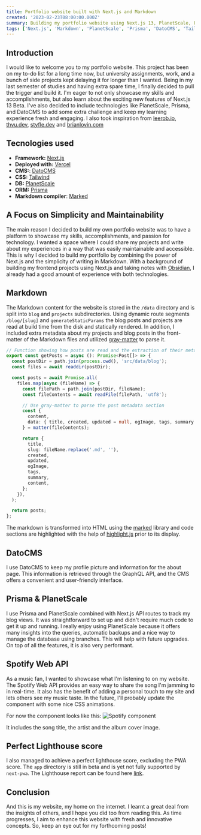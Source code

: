 ```yaml
---
title: Portfolio website built with Next.js and Markdown
created: '2023-02-23T08:00:00.000Z'
summary: Building my portfolio website using Next.js 13, PlanetScale, Prisma, DatoCMS and Tailwind.
tags: ['Next.js', 'Markdown', 'PlanetScale', 'Prisma', 'DatoCMS', 'Tailwind']
---
```


## Introduction

I would like to welcome you to my portfolio website. This project has been on my to-do list for a long time now, but university assignments, work, and a bunch of side projects kept delaying it for longer than I wanted. Being in my last semester of studies and having extra spare time, I finally decided to pull the trigger and build it. I'm eager to not only showcase my skills and accomplishments, but also learn about the exciting new features of Next.js 13 Beta. I've also decided to include technologies like PlanetScale, Prisma, and DatoCMS to add some extra challenge and keep my learning experience fresh and engaging. I also took inspiration from [leerob.io](https://leerob.io/), [thvu.dev](https://www.thvu.dev/), [styfle.dev](https://styfle.dev/) and [brianlovin.com](https://brianlovin.com/)

## Tecnologies used

- **Framework:** [Next.js](https://nextjs.org/)
- **Deployed with:** [Vercel](https://vercel.com/home)
- **CMS:**: [DatoCMS](https://www.datocms.com/)
- **CSS:** [Tailwind](https://tailwindcss.com/)
- **DB:** [PlanetScale](https://planetscale.com/)
- **ORM:** [Prisma](https://www.prisma.io/)
- **Markdown compiler**: [Marked](https://github.com/markedjs/marked)

## A Focus on Simplicity and Maintainability

The main reason I decided to build my own portfolio website was to have a platform to showcase my skills, accomplishments, and passion for technology. I wanted a space where I could share my projects and write about my experiences in a way that was easily maintainable and accessible. This is why I decided to build my portfolio by combining the power of Next.js and the simplicity of writing in Markdown. With a background of building my frontend projects using Next.js and taking notes with [Obsidian](https://obsidian.md/), I already had a good amount of experience with both technologies.

## Markdown

The Markdown content for the website is stored in the `/data` directory and is split into `blog` and `projects` subdirectories. Using dynamic route segments `/blog/[slug]` and `generateStaticParams` the blog posts and projects are read at build time from the disk and statically rendered. In addition, I included extra metadata about my projects and blog posts in the front-matter of the Markdown files and utilized [gray-matter](https://github.com/jonschlinkert/gray-matter) to parse it.

```typescript
// Function showing how posts are read and the extraction of their metadata
export const getPosts = async (): Promise<Post[]> => {
  const postDir = path.join(process.cwd(), 'src/data/blog');
  const files = await readdir(postDir);

  const posts = await Promise.all(
    files.map(async (fileName) => {
      const filePath = path.join(postDir, fileName);
      const fileContents = await readFile(filePath, 'utf8');

      // Use gray-matter to parse the post metadata section
      const {
        content,
        data: { title, created, updated = null, ogImage, tags, summary },
      } = matter(fileContents);

      return {
        title,
        slug: fileName.replace('.md', ''),
        created,
        updated,
        ogImage,
        tags,
        summary,
        content,
      };
    }),
  );

  return posts;
};
```

The markdown is transformed into HTML using the [marked](https://github.com/markedjs/marked) library and code sections are highlighted with the help of [highlight.js](https://highlightjs.org/) prior to its display.

## DatoCMS

I use DatoCMS to keep my profile picture and information for the about page. This information is retrieved through the GraphQL API, and the CMS offers a convenient and user-friendly interface.

## Prisma & PlanetScale

I use Prisma and PlanetScale combined with Next.js API routes to track my blog views. It was straightforward to set up and didn't require much code to get it up and running. I really enjoy using PlanetScale because it offers many insights into the queries, automatic backups and a nice way to manage the database using branches. This will help with future upgrades. On top of all the features, it is also very performant.

## Spotify Web API

As a music fan, I wanted to showcase what I'm listening to on my website. The Spotify Web API provides an easy way to share the song I'm jamming to in real-time. It also has the benefit of adding a personal touch to my site and lets others see my music taste. In the future, I'll probably update the component with some nice CSS animations.

For now the component looks like this:
![Spotify component](/images/spotify.png)

It includes the song title, the artist and the album cover image.

## Perfect Lighthouse score

I also managed to achieve a perfect lighthouse score, excluding the PWA score. The `app` directory is still in beta and is yet not fully supported by `next-pwa`. The Lighthouse report can be found here [link](https://googlechrome.github.io/lighthouse/viewer/?gist=782cfa08a9937f85a9a47013d5d54b03).

## Conclusion

And this is my website, my home on the internet. I learnt a great deal from the insights of others, and I hope you did too from reading this. As time progresses, I aim to enhance this website with fresh and innovative concepts. So, keep an eye out for my forthcoming posts!
